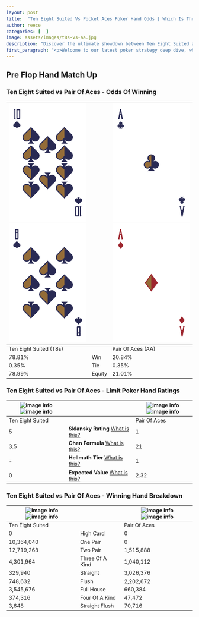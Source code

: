 ```yaml
---
layout: post
title:  "Ten Eight Suited Vs Pocket Aces Poker Hand Odds | Which Is The Better Hand In Poker? A Complete Guide"
author: reece
categories: [  ]
image: assets/images/t8s-vs-aa.jpg
description: "Discover the ultimate showdown between Ten Eight Suited and Pair Of Aces in poker! Uncover the odds, strategies, and scenarios where one hand triumphs over the other. Get ready to up your poker game with this thrilling analysis."
first_paragraph: "<p>Welcome to our latest poker strategy deep dive, where we're pitting two distinct hands against each other in a high-stakes showdown: Ten Eight Suited vs Pair Of Aces.</p><p>In the dynamic world of poker, every decision counts, and knowing which hand holds the upper hand is key to your success at the table.</p><p>In this article, we'll dissect these two hands, explore the scenarios where one dominates the other, and equip you with the knowledge to make strategic choices that can tip the odds in your favor.</p><p>Get ready to unravel the intriguing dynamics of these poker hands and elevate your game to new heights.</p>"
---
```




[comment]: # (sp0)

## Pre Flop Hand Match Up

<div class="table hand-ratings" markdown="1"> 



### Ten Eight Suited vs Pair Of Aces - Odds Of Winning


    
| ![image info](assets/images/hand1/t.png) ![image info](assets/images/hand1/8.png) |  | ![image info](assets/images/hand2/a.png) ![image info](assets/images/hand2/ao.png) |
| -------- | -------- | -------- |
| Ten Eight Suited (T8s) |  | Pair Of Aces (AA) |
| 78.81% | Win | 20.84% |
| 0.35% | Tie | 0.35% |
| 78.99% | Equity | 21.01% |




[comment]: # (sp1)



### Ten Eight Suited vs Pair Of Aces - Limit Poker Hand Ratings


    
| ![image info](https://www.riverpairs.com/assets/images/hand1/t.png) ![image info](https://www.riverpairs.com/assets/images/hand1/8.png) |  | ![image info](https://www.riverpairs.com/assets/images/hand2/a.png) ![image info](https://www.riverpairs.com/assets/images/hand2/ao.png) |
| -------- | -------- | -------- |
| Ten Eight Suited |  | Pair Of Aces |
| 5 | **Sklansky Rating** [What is this?](/sklansky-rating-explained) | 1 |
| 3.5 | **Chen Formula** [What is this?](/chen-formula-explained) | 21 |
| - | **Hellmuth Tier** [What is this?](/Hellmuth-tier-explained) | 1 |
| 0 | **Expected Value** [What is this?](/expected-value-explained) | 2.32 |




[comment]: # (sp2)



### Ten Eight Suited vs Pair Of Aces - Winning Hand Breakdown


    
| ![image info](https://www.riverpairs.com/assets/images/hand1/t.png) ![image info](https://www.riverpairs.com/assets/images/hand1/8.png) |  | ![image info](https://www.riverpairs.com/assets/images/hand2/a.png) ![image info](https://www.riverpairs.com/assets/images/hand2/ao.png) |
| -------- | -------- | -------- |
| Ten Eight Suited |  | Pair Of Aces |
| 0 | High Card | 0 |
| 10,364,040 | One Pair | 0 |
| 12,719,268 | Two Pair | 1,515,888 |
| 4,301,964 | Three Of A Kind | 1,040,112 |
| 329,940 | Straight | 3,026,376 |
| 748,632 | Flush | 2,202,672 |
| 3,545,676 | Full House | 660,384 |
| 374,316 | Four Of A Kind | 47,472 |
| 3,648 | Straight Flush | 70,716 |




[comment]: # (sp3)



</div>

[comment]: # (sp4)



[comment]: # (sp5)

